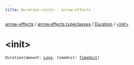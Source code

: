 ```yaml
---
title: Duration.<init> - arrow-effects
---
```


[arrow-effects](../../index.html) / [arrow.effects.typeclasses](../index.html) / [Duration](index.html) / [&lt;init&gt;](./-init-.html)

# &lt;init&gt;

`Duration(amount: `[`Long`](https://kotlinlang.org/api/latest/jvm/stdlib/kotlin/-long/index.html)`, timeUnit: `[`TimeUnit`](http://docs.oracle.com/javase/6/docs/api/java/util/concurrent/TimeUnit.html)`)`